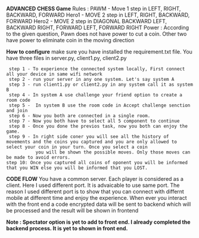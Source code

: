 **ADVANCED CHESS Game**
   Rules : 
     PAWM - Move 1 step in LEFT, RIGHT, BACKWARD, FORWARD
     Hero1 - MOVE 2 step in LEFT, RIGHT, BACKWARD, FORWARD
     Hero2 - MOVE 2 step in DIAGONAL BACKWARD LEFT, BACKWARD RIGHT, FORWARD LEFT, FORWARD RIGHT
  Power : 
    According to the given question,
        Pawn does not have power to cut a coin. Other two have power to eliminate coin in the moving direction

**How to configure**
     make sure you have installed the requirement.txt file.
     You have three files in server.py, client1.py, client2.py

     step 1 - To experience the connected system locally, First connect all your device in same wifi network
     step 2 - run your server in any one system. Let's say system A
     step 3 - run client1.py or client2.py in any system call it as system B
     step 4 - In system A use challenge your friend option to create a room code
     step 5 -  In system B use the room code in Accept challenge senction and join
     step 6 - Now you both are connected in a single room.
     step 7 - Now you both have to select all 5 component to continue
     step 8 - Once you done the previos task, now you both can enjoy the game.
     step 9 - In right side coner you will see all the history of movements and the coins you captured and you are only allowed to select your coin in your turn. Once you select a coin 
               you will be shown the possible moves. Only those moves can be made to avoid errors.
    step 10: Once you captured all coins of oponent you will be informed that you WIN else you will be informed that you LOST.


 **CODE FLOW**
     You have a common server. Each player is considered as a client. Here I used different port. It is advaicable to use same port. The reason I used different port is to show that
     you can connect with differnt mobile at different time and enjoy the experience.
    When ever you interact with the front end a code encrypted data will be sent to backend which will be processed and the result will be shown in frontend

**Note :  Spectator option is yet to add to front end. I already completed the backend process. It is yet to shown in front end.**
